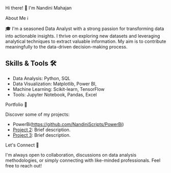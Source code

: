 Hi there! 👋 I'm Nandini Mahajan

 About Me ℹ️

🎓 I'm a seasoned Data Analyst with a strong passion for transforming data into actionable insights. I thrive on exploring new datasets and leveraging analytical techniques to extract valuable information. My aim is to contribute meaningfully to the data-driven decision-making process.

## Skills & Tools 🛠️

- Data Analysis: Python, SQL
- Data Visualization: Matplotlib, Power BI, 
- Machine Learning: Scikit-learn, TensorFlow
- Tools: Jupyter Notebook, Pandas, Excel

 
 Portfolio 🌟

Discover some of my projects:

- PowerBi(https://github.com/NandiniScripts/PowerBi)
- [Project 2](link-to-project): Brief description.
- [Project 3](link-to-project): Brief description.

 Let's Connect 🤝

I'm always open to collaboration, discussions on data analysis methodologies, or simply connecting with like-minded professionals. Feel free to reach out!

